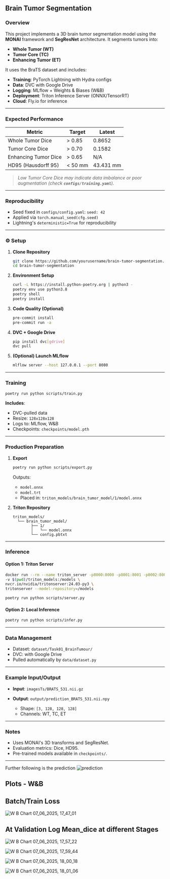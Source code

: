 ## Brain Tumor Segmentation

###  Overview

This project implements a 3D brain tumor segmentation model using the **MONAI** framework and **SegResNet** architecture. It segments tumors into:

* **Whole Tumor (WT)**
* **Tumor Core (TC)**
* **Enhancing Tumor (ET)**

It uses the BraTS dataset and includes:

* **Training**: PyTorch Lightning with Hydra configs
* **Data**: DVC with Google Drive
* **Logging**: MLflow + Weights & Biases (W\&B)
* **Deployment**: Triton Inference Server (ONNX/TensorRT)
* **Cloud**: Fly.io for inference

---

### Expected Performance

| Metric               | Target  | Latest    |
| -------------------- | ------- | --------- |
| Whole Tumor Dice     | > 0.85  | 0.8652    |
| Tumor Core Dice      | > 0.70  | 0.1582    |
| Enhancing Tumor Dice | > 0.65  | N/A       |
| HD95 (Hausdorff 95)  | < 50 mm | 43.431 mm |

>  *Low Tumor Core Dice may indicate data imbalance or poor augmentation (check ****`configs/training.yaml`****).*

---

###  Reproducibility

* Seed fixed in `configs/config.yaml`: `seed: 42`
* Applied via `torch.manual_seed(cfg.seed)`
* Lightning's `deterministic=True` for reproducibility

---

### ⚙️ Setup

1. **Clone Repository**

   ```bash
   git clone https://github.com/yourusername/brain-tumor-segmentation.git
   cd brain-tumor-segmentation
   ```

2. **Environment Setup**

   ```bash
   curl -L https://install.python-poetry.org | python3 -
   poetry env use python3.8
   poetry shell
   poetry install
   ```

3. **Code Quality (Optional)**

   ```bash
   pre-commit install
   pre-commit run -a
   ```

4. **DVC + Google Drive**

   ```bash
   pip install dvc[gdrive]
   dvc pull
   ```

5. **(Optional) Launch MLflow**

   ```bash
   mlflow server --host 127.0.0.1 --port 8080
   ```

---

### Training

```bash
poetry run python scripts/train.py
```

**Includes**:

* DVC-pulled data
* Resize: `128x128x128`
* Logs to: MLflow, W\&B
* Checkpoints: `checkpoints/model.pth`

---

### Production Preparation

1. **Export**

   ```bash
   poetry run python scripts/export.py
   ```

   Outputs:

   * `model.onnx`
   * `model.trt`
   * Placed in: `triton_models/brain_tumor_model/1/model.onnx`

2. **Triton Repository**

   ```
   triton_models/
     └── brain_tumor_model/
           ├── 1/
           │   └── model.onnx
           └── config.pbtxt
   ```

---

### Inference

#### Option 1: Triton Server

```bash
docker run --rm --name triton_server -p8000:8000 -p8001:8001 -p8002:8002 \
-v $(pwd)/triton_models:/models \
nvcr.io/nvidia/tritonserver:24.03-py3 \
tritonserver --model-repository=/models
```

```bash
poetry run python scripts/server.py
```

#### Option 2: Local Inference

```bash
poetry run python scripts/infer.py
```

---

###  Data Management

* Dataset: `dataset/Task01_BrainTumour/`
* DVC: with Google Drive
* Pulled automatically by `data/dataset.py`

---

### Example Input/Output

* **Input**: `imagesTs/BRATS_531.nii.gz`
* **Output**: `output/prediction_BRATS_531.nii.npy`

  * Shape: `[3, 128, 128, 128]`
  * Channels: WT, TC, ET

---

### Notes

* Uses MONAI's 3D transforms and SegResNet.
* Evaluation metrics: Dice, HD95.
* Pre-trained models available in `checkpoints/`.

---



Further following is the prediction
![prediction](https://github.com/user-attachments/assets/9d7e396d-1630-4b07-a514-0daa1614a5ed)

## Plots - W&B 
## Batch/Train Loss 
![W B Chart 07_06_2025, 17_47_01](https://github.com/user-attachments/assets/6058470d-043c-44ef-8ced-3bcc479d52b9)
## At Validation Log Mean_dice at different Stages
![W B Chart 07_06_2025, 17_57_22](https://github.com/user-attachments/assets/58beaca4-3e47-46cb-a3ef-e9ce9dc674fe)

![W B Chart 07_06_2025, 17_59_44](https://github.com/user-attachments/assets/703c4638-bf93-40df-85ce-fc66569d1ddc)

![W B Chart 07_06_2025, 18_00_18](https://github.com/user-attachments/assets/4c13e7c4-2463-406d-a7d6-61c40c985ba2)

![W B Chart 07_06_2025, 18_01_06](https://github.com/user-attachments/assets/00cc7cb4-24df-42a0-afe2-5e2792a15293)








